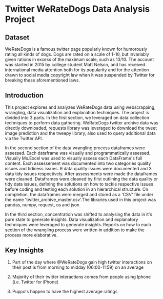 # Twitter WeRateDogs Data Analysis Project

## Dataset
WeRateDogs is a famous twitter page popularly known for humorously rating all kinds of dogs. Dogs are rated on a scale of 1-10, but invariably given rations in excess of the maximum scale, such as 13/10. The account was started in 2015 by college student Matt Nelson, and has received international media attention both for its popularity and for the attention drawn to social media copyright law when it was suspended by Twitter for breaking these aforementioned laws.

## Introduction
This project explores and analyzes WeRateDogs data using webscrapping, wrangling, data visualization and explanation techniques. The project is divided into 3 parts. In the first section, we leveraged on data collection techniques to perform data gathering. WeRateDogs twitter archive data was directly downloaded, requests library was leveraged to download the tweet image prediction and the tweepy library, also used to query additional data via the Twitter API.

In the second section of the data wrangling process dataframes were assessed. Each dataframe was visually and programmatically assessed. Visually Ms.Excel was used to visually assess each DataFrame's full content. Each assessement was documented into two categories quality issues and tidiness issues. 9 data quality issues were documented and 3 data tidy issues respectively. After assessments were made the dataframes were cleaned. Dataframes were cleaned by first outlining the data quality or tidy data issues, defining the solutions on how to tackle respective issues before coding and testing each solution in an hierarchical structure. On completion, the dataframes were merged and stored as a 'CSV' file under the name 'twitter_archive_master.csv'.The libraries used in this project was pandas, numpy, request, os and json.

In the third section, concentration was shifted to analysing the data in it's pure state to generate insights. Data visualization and explanatory techniques were leveraged to generate insights. Reports on how to each section of the wrangling process were written in addition to make the process more elaborative.

## Key Insights
1. Part of the day where @WeRateDogs gain high twitter interactions on their post is from morning to midday (06:00-11:59) on an average

2. Majority of their twitter interactions comes from people using Iphone (i.e. Twitter for iPhone)

3. Puppo's happen to have the highest average ratings
